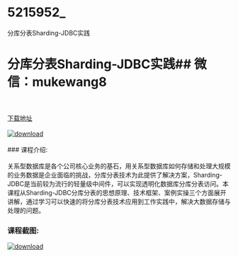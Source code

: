 # 5215952_
分库分表Sharding-JDBC实践
# 分库分表Sharding-JDBC实践## 微信：mukewang8
<br/></br>[下载地址](http://www.36tz.cn/article/5215952 "下载地址")
<br/></br>[![download](http://36tz.cn/muke_img/2020_11_2-1-300x183.png "下载地址")](http://www.36tz.cn/article/5215952 "下载地址")
<br/></br>### 课程介绍:<br/></br>关系型数据库是各个公司核心业务的基石，用关系型数据库如何存储和处理大规模的业务数据是企业面临的挑战，分库分表技术为此提供了解决方案，Sharding-JDBC是当前较为流行的轻量级中间件，可以实现透明化数据库分库分表访问。本课程从Sharding-JDBC分库分表的思想原理、技术框架、案例实操三个方面展开讲解，通过学习可以快速的将分库分表技术应用到工作实践中，解决大数据存储与处理的问题。

### 课程截图:
[![download](http://36tz.cn/muke_img/2020_11_1-1.png "下载地址")](http://www.36tz.cn/article/5215952 "下载地址")
